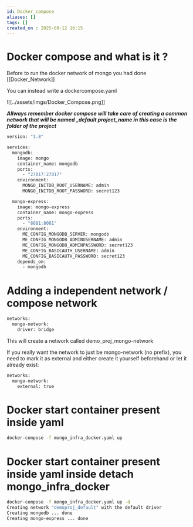 ```yaml
---
id: Docker_compose
aliases: []
tags: []
created_on : 2025-08-12 16:15
---
```


# Docker compose and what is it ? 

Before to run the docker network of mongo you had done [[Docker_Network]]

You can instead write a dockercompose.yaml

![[../assets/imgs/Docker_Compose.png]]


***Allways remember docker compose will take care of creating a common network that will be named <project-name>_default project_name in this case is the folder of the project*** 

```bash
version: "3.8"

services:
  mongodb:
    image: mongo
    container_name: mongodb
    ports:
      - "27017:27017"
    environment:
      MONGO_INITDB_ROOT_USERNAME: admin
      MONGO_INITDB_ROOT_PASSWORD: secret123

  mongo-express:
    image: mongo-express
    container_name: mongo-express
    ports:
      - "8081:8081"
    environment:
      ME_CONFIG_MONGODB_SERVER: mongodb
      ME_CONFIG_MONGODB_ADMINUSERNAME: admin
      ME_CONFIG_MONGODB_ADMINPASSWORD: secret123
      ME_CONFIG_BASICAUTH_USERNAME: admin
      ME_CONFIG_BASICAUTH_PASSWORD: secret123
    depends_on:
      - mongodb
```

# Adding a independent network / compose network 

```bash
networks:
  mongo-network:
    driver: bridge
```

This will create a network called demo_proj_mongo-network

If you really want the network to just be mongo-network (no prefix), you need to mark it as external and either create it yourself beforehand or let it already exist:

```bash
networks:
  mongo-network:
    external: true
```

# Docker start container present inside yaml 

```bash
docker-compose -f mongo_infra_docker.yaml up
```

# Docker start container present inside yaml inside detach mongo_infra_docker

```bash
docker-compose -f mongo_infra_docker.yaml up -d
Creating network "demoproj_default" with the default driver
Creating mongodb ... done
Creating mongo-express ... done
```



